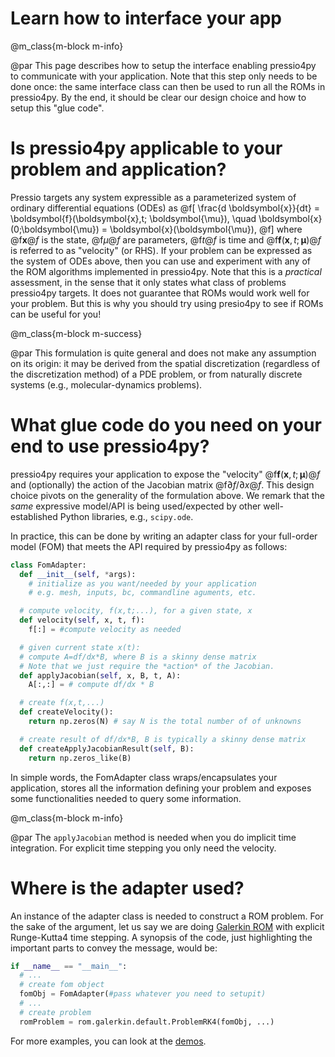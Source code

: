 
# Learn how to interface your app

@m_class{m-block m-info}

@par
This page describes how to setup the interface enabling
pressio4py to communicate with your application.
Note that this step only needs to be done once: the same interface
class can then be used to run all the ROMs in pressio4py.
By the end, it should be clear our design choice and
how to setup this "glue code".


# Is pressio4py applicable to your problem and application?

Pressio targets any system expressible as a parameterized
system of ordinary differential equations (ODEs) as
@f[
\frac{d \boldsymbol{x}}{dt} =
\boldsymbol{f}(\boldsymbol{x},t; \boldsymbol{\mu}),
\quad \boldsymbol{x}(0;\boldsymbol{\mu}) = \boldsymbol{x}(\boldsymbol{\mu}),
@f]
where @f$\boldsymbol{x}@f$ is the state, @f$\mu@f$ are parameters,
@f$t@f$ is time and @f$\boldsymbol{f}(\boldsymbol{x},t; \boldsymbol{\mu})@f$
is referred to as "velocity" (or RHS).
If your problem can be expressed as the system of ODEs above, then you
can use and experiment with any of the ROM algorithms implemented in pressio4py.
Note that this is a *practical* assessment, in the sense that
it only states what class of problems pressio4py targets.
It does not guarantee that ROMs would work well for your problem.
But this is why you should try using presio4py to see if ROMs can
be useful for you!


@m_class{m-block m-success}

@par
This formulation is quite general and does not make any assumption
on its origin: it may be derived from the spatial
discretization (regardless of the discretization method)
of a PDE problem, or from naturally discrete systems (e.g.,
molecular-dynamics problems).



# What glue code do you need on your end to use pressio4py?

pressio4py requires your application to expose the
"velocity" @f$\boldsymbol{f}(\boldsymbol{x},t; \boldsymbol{\mu})@f$
and (optionally) the action of the
Jacobian matrix @f$\partial f/\partial x@f$.
This design choice pivots on the generality of the formulation above.
We remark that the *same* expressive model/API is being used/expected
by other well-established Python libraries, e.g., `scipy.ode`.

In practice, this can be done by writing an adapter class
for your full-order model (FOM) that meets the
API required by pressio4py as follows:
```py
class FomAdapter:
  def __init__(self, *args):
    # initialize as you want/needed by your application
	# e.g. mesh, inputs, bc, commandline aguments, etc.

  # compute velocity, f(x,t;...), for a given state, x
  def velocity(self, x, t, f):
	f[:] = #compute velocity as needed

  # given current state x(t):
  # compute A=df/dx*B, where B is a skinny dense matrix
  # Note that we just require the *action* of the Jacobian.
  def applyJacobian(self, x, B, t, A):
    A[:,:] = # compute df/dx * B

  # create f(x,t,...)
  def createVelocity():
	return np.zeros(N) # say N is the total number of of unknowns

  # create result of df/dx*B, B is typically a skinny dense matrix
  def createApplyJacobianResult(self, B):
	return np.zeros_like(B)
```

In simple words, the FomAdapter class wraps/encapsulates your
application, stores all the information defining your problem
and exposes some functionalities needed to query some information.

@m_class{m-block m-info}

@par
The `applyJacobian` method is needed when you do implicit time integration.
For explicit time stepping you only need the velocity.


# Where is the adapter used?

An instance of the adapter class is needed to construct a ROM problem.
For the sake of the argument, let us say we are doing
[Galerkin ROM](https://pressio.github.io/algos/galerkin/)
with explicit Runge-Kutta4 time stepping.
A synopsis of the code, just highlighting the important parts to
convey the message, would be:
```py
if __name__ == "__main__":
  # ...
  # create fom object
  fomObj = FomAdapter(#pass whatever you need to setupit)
  # ...
  # create problem
  romProblem = rom.galerkin.default.ProblemRK4(fomObj, ...)
```
For more examples, you can look at the [demos](./md_pages_demos_demo1.html).
